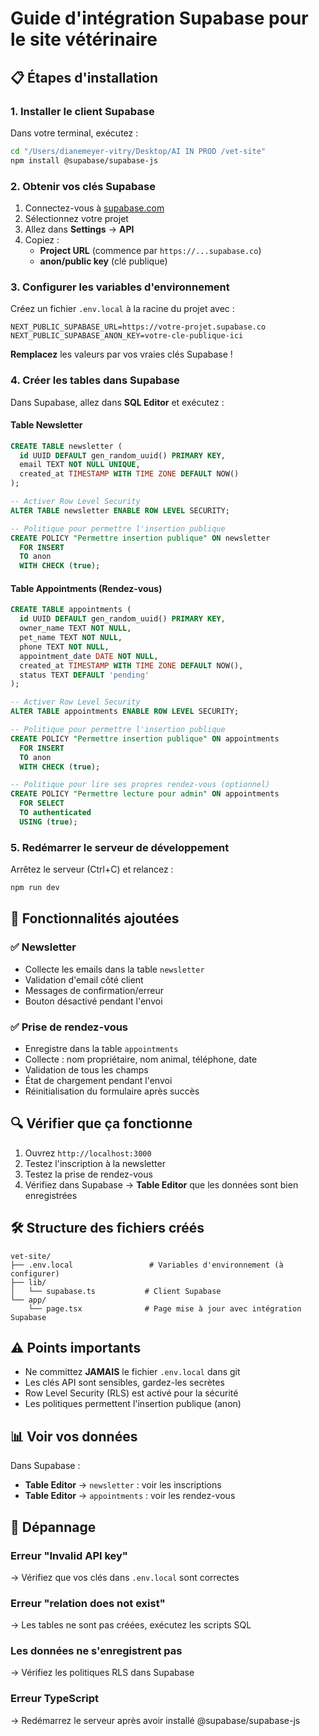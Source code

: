 # Guide d'intégration Supabase pour le site vétérinaire

## 📋 Étapes d'installation

### 1. Installer le client Supabase

Dans votre terminal, exécutez :
```bash
cd "/Users/dianemeyer-vitry/Desktop/AI IN PROD /vet-site"
npm install @supabase/supabase-js
```

### 2. Obtenir vos clés Supabase

1. Connectez-vous à [supabase.com](https://supabase.com)
2. Sélectionnez votre projet
3. Allez dans **Settings** → **API**
4. Copiez :
   - **Project URL** (commence par `https://...supabase.co`)
   - **anon/public key** (clé publique)

### 3. Configurer les variables d'environnement

Créez un fichier `.env.local` à la racine du projet avec :
```env
NEXT_PUBLIC_SUPABASE_URL=https://votre-projet.supabase.co
NEXT_PUBLIC_SUPABASE_ANON_KEY=votre-cle-publique-ici
```

**Remplacez** les valeurs par vos vraies clés Supabase !

### 4. Créer les tables dans Supabase

Dans Supabase, allez dans **SQL Editor** et exécutez :

#### Table Newsletter
```sql
CREATE TABLE newsletter (
  id UUID DEFAULT gen_random_uuid() PRIMARY KEY,
  email TEXT NOT NULL UNIQUE,
  created_at TIMESTAMP WITH TIME ZONE DEFAULT NOW()
);

-- Activer Row Level Security
ALTER TABLE newsletter ENABLE ROW LEVEL SECURITY;

-- Politique pour permettre l'insertion publique
CREATE POLICY "Permettre insertion publique" ON newsletter
  FOR INSERT
  TO anon
  WITH CHECK (true);
```

#### Table Appointments (Rendez-vous)
```sql
CREATE TABLE appointments (
  id UUID DEFAULT gen_random_uuid() PRIMARY KEY,
  owner_name TEXT NOT NULL,
  pet_name TEXT NOT NULL,
  phone TEXT NOT NULL,
  appointment_date DATE NOT NULL,
  created_at TIMESTAMP WITH TIME ZONE DEFAULT NOW(),
  status TEXT DEFAULT 'pending'
);

-- Activer Row Level Security
ALTER TABLE appointments ENABLE ROW LEVEL SECURITY;

-- Politique pour permettre l'insertion publique
CREATE POLICY "Permettre insertion publique" ON appointments
  FOR INSERT
  TO anon
  WITH CHECK (true);

-- Politique pour lire ses propres rendez-vous (optionnel)
CREATE POLICY "Permettre lecture pour admin" ON appointments
  FOR SELECT
  TO authenticated
  USING (true);
```

### 5. Redémarrer le serveur de développement

Arrêtez le serveur (Ctrl+C) et relancez :
```bash
npm run dev
```

## 🎯 Fonctionnalités ajoutées

### ✅ Newsletter
- Collecte les emails dans la table `newsletter`
- Validation d'email côté client
- Messages de confirmation/erreur
- Bouton désactivé pendant l'envoi

### ✅ Prise de rendez-vous
- Enregistre dans la table `appointments`
- Collecte : nom propriétaire, nom animal, téléphone, date
- Validation de tous les champs
- État de chargement pendant l'envoi
- Réinitialisation du formulaire après succès

## 🔍 Vérifier que ça fonctionne

1. Ouvrez `http://localhost:3000`
2. Testez l'inscription à la newsletter
3. Testez la prise de rendez-vous
4. Vérifiez dans Supabase → **Table Editor** que les données sont bien enregistrées

## 🛠️ Structure des fichiers créés

```
vet-site/
├── .env.local                 # Variables d'environnement (à configurer)
├── lib/
│   └── supabase.ts           # Client Supabase
└── app/
    └── page.tsx              # Page mise à jour avec intégration Supabase
```

## ⚠️ Points importants

- Ne committez **JAMAIS** le fichier `.env.local` dans git
- Les clés API sont sensibles, gardez-les secrètes
- Row Level Security (RLS) est activé pour la sécurité
- Les politiques permettent l'insertion publique (anon)

## 📊 Voir vos données

Dans Supabase :
- **Table Editor** → `newsletter` : voir les inscriptions
- **Table Editor** → `appointments` : voir les rendez-vous

## 🔧 Dépannage

### Erreur "Invalid API key"
→ Vérifiez que vos clés dans `.env.local` sont correctes

### Erreur "relation does not exist"
→ Les tables ne sont pas créées, exécutez les scripts SQL

### Les données ne s'enregistrent pas
→ Vérifiez les politiques RLS dans Supabase

### Erreur TypeScript
→ Redémarrez le serveur après avoir installé @supabase/supabase-js

